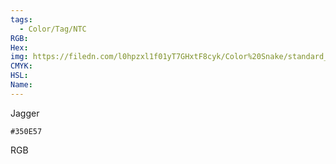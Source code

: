 ```yaml
---
tags:
  - Color/Tag/NTC
RGB:
Hex:
img: https://filedn.com/l0hpzxl1f01yT7GHxtF8cyk/Color%20Snake/standard_csv_to_svg/350E57.svg
CMYK:
HSL:
Name:
---
```

Jagger
```palette
#350E57
```
RGB
